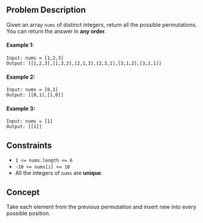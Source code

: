 ## Problem Description

Given an array `nums` of distinct integers, return all the possible permutations. You can return the answer in **any order**.

#### Example 1:
```plaintext
Input: nums = [1,2,3]
Output: [[1,2,3],[1,3,2],[2,1,3],[2,3,1],[3,1,2],[3,2,1]]
```

#### Example 2:
```plaintext
Input: nums = [0,1]
Output: [[0,1],[1,0]]
```

#### Example 3:
```plaintext
Input: nums = [1]
Output: [[1]]
```

## Constraints

- `1 <= nums.length <= 6`
- `-10 <= nums[i] <= 10`
- All the integers of `nums` are **unique**.

## Concept
Take each element from the previous permutation and insert new into every possible position.
